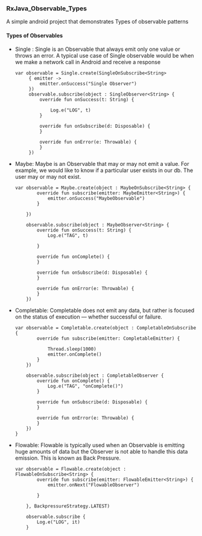 ### RxJava_Observable_Types
A simple android project that demonstrates Types of observable patterns 

#### Types of Observables

- Single : Single is an Observable that always emit only one value or throws an error. A typical use case of Single observable would be when we make a network call in Android and receive a response
  
   ```
  var observable = Single.create(SingleOnSubscribe<String>
        { emitter ->
            emitter.onSuccess("Single Observer")
        })
        observable.subscribe(object : SingleObserver<String> {
            override fun onSuccess(t: String) {

                Log.e("LOG", t)
            }

            override fun onSubscribe(d: Disposable) {
            }

            override fun onError(e: Throwable) {
            }
        })
    ```
- Maybe: Maybe is an Observable that may or may not emit a value. For example, we would like to know if a particular user exists in our db. The user may or may not exist.

    ```
  var observable = Maybe.create(object : MaybeOnSubscribe<String> {
            override fun subscribe(emitter: MaybeEmitter<String>) {
                emitter.onSuccess("MaybeObservable")
            }

        })

        observable.subscribe(object : MaybeObserver<String> {
            override fun onSuccess(t: String) {
                Log.e("TAG", t)

            }

            override fun onComplete() {
            }

            override fun onSubscribe(d: Disposable) {
            }

            override fun onError(e: Throwable) {
            }
        })
    ```
- Completable: Completable does not emit any data, but rather is focused on the status of execution — whether successful or failure.

    ```
  var observable = Completable.create(object : CompletableOnSubscribe {
            override fun subscribe(emitter: CompletableEmitter) {

                Thread.sleep(1000)
                emitter.onComplete()
            }
        })

        observable.subscribe(object : CompletableObserver {
            override fun onComplete() {
                Log.e("TAG", "onComplete()")
            }

            override fun onSubscribe(d: Disposable) {
            }

            override fun onError(e: Throwable) {
            }
        })
    }
    ```
- Flowable: Flowable is typically used when an Observable is emitting huge amounts of data but the Observer is not able to handle this data emission. This is known as Back Pressure.

    ```
    var observable = Flowable.create(object : FlowableOnSubscribe<String> {
            override fun subscribe(emitter: FlowableEmitter<String>) {
                emitter.onNext("FlowableObserver")

            }

        }, BackpressureStrategy.LATEST)

        observable.subscribe {
            Log.e("LOG", it)
        }
    ```


